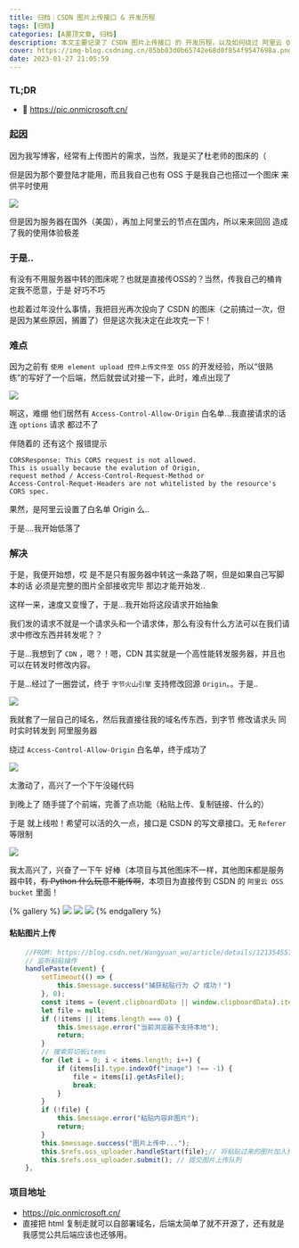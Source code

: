 ```yaml
---
title: 归档｜CSDN 图片上传接口 & 开发历程
tags: [归档]
categories: [A置顶文章, 归档]
description: 本文主要记录了 CSDN 图片上传接口 的 开发历程，以及如何绕过 阿里云 OSS 的 origin 白名单策略 的一种思路
cover: https://img-blog.csdnimg.cn/05bb03d0b65742e68d0f854f9547698a.png
date: 2023-01-27 21:05:59
---
```


### TL;DR

- 👀 https://pic.onmicrosoft.cn/

### 起因

因为我写博客，经常有上传图片的需求，当然，我是买了杜老师的图床的（

但是因为那个要登陆才能用，而且我自己也有 OSS 于是我自己也搭过一个图床 来供平时使用 

![](https://img-blog.csdnimg.cn/6b4af1b740af407b95143aaa170d177d.png)

但是因为服务器在国外（美国），再加上阿里云的节点在国内，所以来来回回 造成了我的使用体验极差

### 于是..

有没有不用服务器中转的图床呢？也就是直接传OSS的？当然，传我自己的桶肯定我不愿意，于是 好巧不巧

也趁着过年没什么事情，我把目光再次投向了 CSDN 的图床（之前搞过一次，但是因为某些原因，搁置了）但是这次我决定在此攻克一下！

### 难点

因为之前有 `使用 element upload 控件上传文件至 OSS` 的开发经验，所以“很熟练”的写好了一个后端，然后就尝试对接一下，此时，难点出现了

![](https://img-blog.csdnimg.cn/de51122770b54ed4aaf4e25a612dcbff.png)

啊这，难绷 他们居然有 `Access-Control-Allow-Origin` 白名单...我直接请求的话 连 `options` 请求 都过不了

伴随着的 还有这个 报错提示

```
CORSResponse: This CORS request is not allowed. 
This is usually because the evalution of Origin, 
request method / Access-Control-Request-Method or 
Access-Control-Requet-Headers are not whitelisted by the resource's CORS spec.
```

果然，是阿里云设置了白名单 Origin 么..

于是....我开始低落了 

### 解决

于是，我便开始想，哎 是不是只有服务器中转这一条路了啊，但是如果自己写脚本的话 必须是完整的图片全部接收完毕 那边才能开始发..

这样一来，速度又变慢了，于是...我开始将这段请求开始抽象

我们发的请求不就是一个请求头和一个请求体，那么有没有什么方法可以在我们请求中修改东西并转发呢？？

于是...我想到了  `CDN` ，嗯？！嗯，CDN 其实就是一个高性能转发服务器，并且也可以在转发时修改内容。

于是...经过了一圈尝试，终于 `字节火山引擎` 支持修改回源 `Origin`。。于是..

![](https://img-blog.csdnimg.cn/c68b7d2925644f339b843f5e88a34d90.png)

我就套了一层自己的域名，然后我直接往我的域名传东西，到字节 修改请求头 同时实时转发到 阿里服务器

绕过 `Access-Control-Allow-Origin` 白名单，终于成功了

![](https://img-blog.csdnimg.cn/8a75ac2e3ef343098d95d65c2a9fad70.png)

太激动了，高兴了一个下午没碰代码

到晚上了 随手搓了个前端，完善了点功能（粘贴上传、复制链接、什么的）

于是 就上线啦！希望可以活的久一点，接口是 CSDN 的写文章接口。无 `Referer` 等限制

![](https://img-blog.csdnimg.cn/05bb03d0b65742e68d0f854f9547698a.png)

我太高兴了，兴奋了一下午 好棒（本项目与其他图床不一样，其他图床都是服务器中转，~~有 Python 什么玩意不能传啊~~，本项目为直接传到 CSDN 的 `阿里云 OSS bucket` 里面！

{% gallery %}
![](https://img-blog.csdnimg.cn/791d2e9695d74a09a4add0f13c490cbf.jpg)
![](https://img-blog.csdnimg.cn/6df96b6ae32748999e10e4573909fc81.png)
![](https://img-blog.csdnimg.cn/68c69d16d8e841eebb573b1000824c1e.png)
{% endgallery %}

#### 粘贴图片上传

```js
    //FROM: https://blog.csdn.net/Wangyuan_wo/article/details/121354557
    // 监听粘贴操作
    handlePaste(event) {
        setTimeout(() => {
            this.$message.success("捕获粘贴行为 📋 成功！")
        }, 0);
        const items = (event.clipboardData || window.clipboardData).items;
        let file = null;
        if (!items || items.length === 0) {
            this.$message.error("当前浏览器不支持本地");
            return;
        }
        // 搜索剪切板items
        for (let i = 0; i < items.length; i++) {
            if (items[i].type.indexOf("image") !== -1) {
                file = items[i].getAsFile();
                break;
            }
        }
        if (!file) {
            this.$message.error("粘贴内容非图片");
            return;
        }
        this.$message.success("图片上传中...");
        this.$refs.oss_uploader.handleStart(file);// 将粘贴过来的图片加入预上传队列
        this.$refs.oss_uploader.submit(); // 提交图片上传队列
    },
```

### 项目地址

- https://pic.onmicrosoft.cn/
- 直接把 html 复制走就可以自部署域名，后端太简单了就不开源了，还有就是我感觉公共后端应该也还够用。